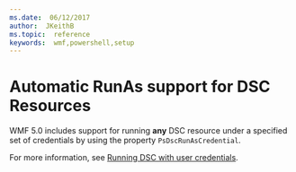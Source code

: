 ```yaml
---
ms.date:  06/12/2017
author:  JKeithB
ms.topic:  reference
keywords:  wmf,powershell,setup
---
```


# Automatic RunAs support for DSC Resources

WMF 5.0 includes support for running **any** DSC resource under a specified set of credentials by using the property `PsDscRunAsCredential`.

For more information, see [Running DSC with user credentials](https://msdn.microsoft.com/powershell/dsc/runasuser).